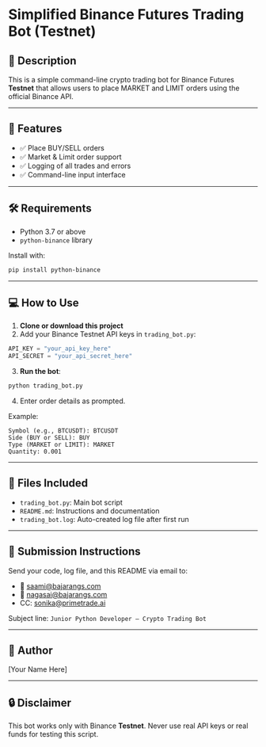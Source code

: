 # Simplified Binance Futures Trading Bot (Testnet)

## 📌 Description

This is a simple command-line crypto trading bot for Binance Futures **Testnet** that allows users to place MARKET and LIMIT orders using the official Binance API.

---

## 🚀 Features

- ✅ Place BUY/SELL orders
- ✅ Market & Limit order support
- ✅ Logging of all trades and errors
- ✅ Command-line input interface

---

## 🛠 Requirements

- Python 3.7 or above
- `python-binance` library

Install with:

```bash
pip install python-binance
```

---

## 💻 How to Use

1. **Clone or download this project**
2. Add your Binance Testnet API keys in `trading_bot.py`:

```python
API_KEY = "your_api_key_here"
API_SECRET = "your_api_secret_here"
```

3. **Run the bot**:

```bash
python trading_bot.py
```

4. Enter order details as prompted.

Example:

```
Symbol (e.g., BTCUSDT): BTCUSDT
Side (BUY or SELL): BUY
Type (MARKET or LIMIT): MARKET
Quantity: 0.001
```

---

## 📂 Files Included

- `trading_bot.py`: Main bot script
- `README.md`: Instructions and documentation
- `trading_bot.log`: Auto-created log file after first run

---

## 📧 Submission Instructions

Send your code, log file, and this README via email to:

- 📩 saami@bajarangs.com
- 📩 nagasai@bajarangs.com
- CC: sonika@primetrade.ai

Subject line: `Junior Python Developer – Crypto Trading Bot`

---

## 🧠 Author

[Your Name Here]

---

## 🔒 Disclaimer

This bot works only with Binance **Testnet**. Never use real API keys or real funds for testing this script.
